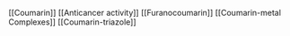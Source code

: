 [[Coumarin]]
[[Anticancer activity]]
[[Furanocoumarin]]
[[Coumarin-metal Complexes]]
[[Coumarin-triazole]]
